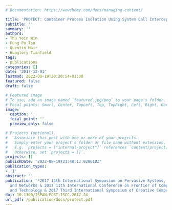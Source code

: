 ```yaml
---
# Documentation: https://wowchemy.com/docs/managing-content/

title: 'PROTECT: Container Process Isolation Using System Call Interception'
subtitle: ''
summary: ''
authors:
- Thu Yein Win
- Fung Po Tso
- Quentin Mair
- Huaglory Tianfield
tags:
- publications
categories: []
date: '2017-12-01'
lastmod: 2022-08-19T20:20:54+01:00
featured: false
draft: false

# Featured image
# To use, add an image named `featured.jpg/png` to your page's folder.
# Focal points: Smart, Center, TopLeft, Top, TopRight, Left, Right, BottomLeft, Bottom, BottomRight.
image:
  caption: ''
  focal_point: ''
  preview_only: false

# Projects (optional).
#   Associate this post with one or more of your projects.
#   Simply enter your project's folder or file name without extension.
#   E.g. `projects = ["internal-project"]` references `content/project/deep-learning/index.md`.
#   Otherwise, set `projects = []`.
projects: []
publishDate: '2022-08-19T21:40:13.939618Z'
publication_types:
- '1'
abstract: ''
publication: '*2017 14th International Symposium on Pervasive Systems, Algorithms
  and Networks & 2017 11th International Conference on Frontier of Computer Science
  and Technology & 2017 Third International Symposium of Creative Computing (ISPAN-FCST-ISCC)*'
doi: 10.1109/ISPAN-FCST-ISCC.2017.24
url_pdf: /publication/docs/protect.pdf
---
```

